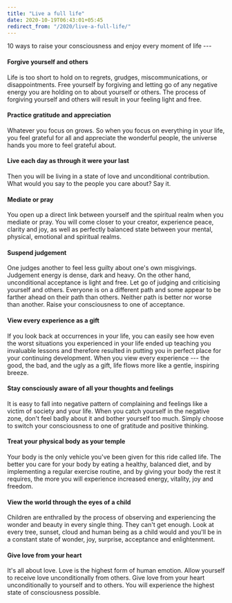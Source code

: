 ```yaml
---
title: "Live a full life"
date: 2020-10-19T06:43:01+05:45
redirect_from: "/2020/live-a-full-life/"
---
```


10 ways to raise your consciousness and enjoy every moment of life ---

#### Forgive yourself and others

Life is too short to hold on to regrets, grudges, miscommunications, or disappointments. Free yourself by forgiving and letting go of any negative energy you are holding on to about yourself or others. The process of forgiving yourself and others will result in your feeling light and free.

#### Practice gratitude and appreciation

Whatever you focus on grows. So when you focus on everything in your life, you feel grateful for all and appreciate the wonderful people, the universe hands you more to feel grateful about.

#### Live each day as through it were your last

Then you will be living in a state of love and unconditional contribution. What would you say to the people you care about? Say it.

#### Mediate or pray

You open up a direct link between yourself and the spiritual realm when you mediate or pray. You will come closer to your creator, experience peace, clarity and joy, as well as perfectly balanced state between your mental, physical, emotional and spiritual realms.

#### Suspend judgement

One judges another to feel less guilty about one's own misgivings. Judgement energy is dense, dark and heavy. On the other hand, unconditional acceptance is light and free. Let go of judging and criticising yourself and others. Everyone is on a different path and some appear to be farther ahead on their path than others. Neither path is better nor worse than another. Raise your consciousness to one of acceptance.

#### View every experience as a gift

If you look back at occurrences in your life, you can easily see how even the worst situations you experienced in your life ended up teaching you invaluable lessons and therefore resulted in putting you in perfect place for your continuing development. When you view every experience --- the good, the bad, and the ugly as a gift, life flows more like a gentle, inspiring breeze.

#### Stay consciously aware of all your thoughts and feelings

It is easy to fall into negative pattern of complaining and feelings like a victim of society and your life. When you catch yourself in the negative zone, don't feel badly about it and bother yourself too much. Simply choose to switch your consciousness to one of gratitude and positive thinking.

#### Treat your physical body as your temple

Your body is the only vehicle you've been given for this ride called life. The better you care for your body by eating a healthy, balanced diet, and by implementing a regular exercise routine, and by giving your body the rest it requires, the more you will experience increased energy, vitality, joy and freedom.

#### View the world through the eyes of a child

Children are enthralled by the process of observing and experiencing the wonder and beauty in every single thing. They can't get enough. Look at every tree, sunset, cloud and human being as a child would and you'll be in a constant state of wonder, joy, surprise, acceptance and enlightenment.

#### Give love from your heart

It's all about love. Love is the highest form of human emotion. Allow yourself to receive love unconditionally from others. Give love from your heart unconditionally to yourself and to others. You will experience the highest state of consciousness possible.
